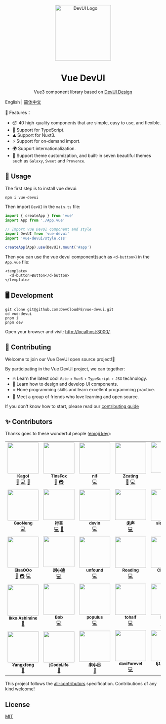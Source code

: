 <p align="center">
  <a href="https://devui.design/home" target="_blank" rel="noopener noreferrer">
    <img alt="DevUI Logo" src="https://github.com/DevCloudFE/vue-devui/raw/dev/packages/devui-vue/public/logo.svg" width="180" style="max-width:100%;">
  </a>
</p>

<h1 align="center">Vue DevUI</h1>

<p align="center">Vue3 component library based on <a href="https://devui.design/" target="_blank" rel="noopener noreferrer">DevUI Design</a></p>

English | [简体中文](README.zh-CN.md)

🌈 Features：

- 📦 40 high-quality components that are simple, easy to use, and flexible.
- 🔑 Support for TypeScript.
- ⛰️ Support for Nuxt3.
- ⚡ Support for on-demand import.
- 🌍 Support internationalization.
- 🎨 Support theme customization, and built-in seven beautiful themes such as `Galaxy`, `Sweet` and `Provence`.

## 🔧 Usage

The first step is to install vue devui:

```
npm i vue-devui
```

Then import `DevUI` in the `main.ts` file:

```ts
import { createApp } from 'vue'
import App from './App.vue'

// Import Vue DevUI component and style
import DevUI from 'vue-devui'
import 'vue-devui/style.css'

createApp(App).use(DevUI).mount('#app')
```

Then you can use the vue devui component(such as `<d-button>`) in the `App.vue` file:

```vue
<template>
  <d-button>Button</d-button>
</template>
```

## 🖥️ Development

```shell
git clone git@github.com:DevCloudFE/vue-devui.git
cd vue-devui
pnpm i
pnpm dev
```

Open your browser and visit: [http://localhost:3000/](http://localhost:3000/).

## 🤝 Contributing

Welcome to join our Vue DevUI open source project!🎉

By participating in the Vue DevUI project, we can together:
- 🔥 Learn the latest cool `Vite` + `Vue3` + `TypeScript` + `JSX` technology.
- 🎁 Learn how to design and develop UI components.
- ⭐ Hone programming skills and learn excellent programming practice.
- 🎊 Meet a group of friends who love learning and open source.

If you don't know how to start, please read our [contributing guide](https://vue-devui.github.io/contributing/)

## ✨ Contributors

Thanks goes to these wonderful people ([emoji key](https://allcontributors.org/docs/en/emoji-key)):

<!-- ALL-CONTRIBUTORS-LIST:START - Do not remove or modify this section -->
<!-- prettier-ignore-start -->
<!-- markdownlint-disable -->
<table>
  <tr>
    <td align="center"><a href="https://juejin.cn/user/712139267650141"><img src="https://avatars.githubusercontent.com/u/9566362?v=4?s=100" width="100px;" alt=""/><br /><sub><b>Kagol</b></sub></a><br /><a href="#maintenance-kagol" title="Maintenance">🚧</a> <a href="https://github.com/DevCloudFE/vue-devui/commits?author=kagol" title="Code">💻</a> <a href="https://github.com/DevCloudFE/vue-devui/commits?author=kagol" title="Documentation">📖</a></td>
    <td align="center"><a href="https://github.com/TinsFox"><img src="https://avatars.githubusercontent.com/u/33956589?v=4?s=100" width="100px;" alt=""/><br /><sub><b>TinsFox</b></sub></a><br /><a href="#maintenance-TinsFox" title="Maintenance">🚧</a> <a href="#infra-TinsFox" title="Infrastructure (Hosting, Build-Tools, etc)">🚇</a></td>
    <td align="center"><a href="https://github.com/lnzhangsong"><img src="https://avatars.githubusercontent.com/u/15092594?v=4?s=100" width="100px;" alt=""/><br /><sub><b>nif</b></sub></a><br /><a href="https://github.com/DevCloudFE/vue-devui/commits?author=lnzhangsong" title="Code">💻</a></td>
    <td align="center"><a href="https://github.com/Zcating"><img src="https://avatars.githubusercontent.com/u/13329558?v=4?s=100" width="100px;" alt=""/><br /><sub><b>Zcating</b></sub></a><br /><a href="#maintenance-Zcating" title="Maintenance">🚧</a> <a href="https://github.com/DevCloudFE/vue-devui/commits?author=Zcating" title="Code">💻</a></td>
    <td align="center"><a href="https://github.com/sufuwang"><img src="https://avatars.githubusercontent.com/u/46395105?v=4?s=100" width="100px;" alt=""/><br /><sub><b>王凯</b></sub></a><br /><a href="https://github.com/DevCloudFE/vue-devui/commits?author=sufuwang" title="Code">💻</a></td>
    <td align="center"><a href="https://github.com/iel-h"><img src="https://avatars.githubusercontent.com/u/53589602?v=4?s=100" width="100px;" alt=""/><br /><sub><b>iel</b></sub></a><br /><a href="#maintenance-iel-h" title="Maintenance">🚧</a> <a href="https://github.com/DevCloudFE/vue-devui/commits?author=iel-h" title="Code">💻</a></td>
    <td align="center"><a href="https://github.com/chenxi24"><img src="https://avatars.githubusercontent.com/u/40349890?v=4?s=100" width="100px;" alt=""/><br /><sub><b>chenxi24</b></sub></a><br /><a href="https://github.com/DevCloudFE/vue-devui/commits?author=chenxi24" title="Code">💻</a></td>
    <td align="center"><a href="https://github.com/asdlml6"><img src="https://avatars.githubusercontent.com/u/61737780?v=4?s=100" width="100px;" alt=""/><br /><sub><b>小九九</b></sub></a><br /><a href="https://github.com/DevCloudFE/vue-devui/commits?author=asdlml6" title="Code">💻</a></td>
    <td align="center"><a href="http://blog.alanlee.top"><img src="https://avatars.githubusercontent.com/u/42601044?v=4?s=100" width="100px;" alt=""/><br /><sub><b>AlanLee</b></sub></a><br /><a href="https://github.com/DevCloudFE/vue-devui/commits?author=AlanLee97" title="Code">💻</a></td>
    <td align="center"><a href="https://github.com/ForeseeBear"><img src="https://avatars.githubusercontent.com/u/15258339?v=4?s=100" width="100px;" alt=""/><br /><sub><b>Echo</b></sub></a><br /><a href="https://github.com/DevCloudFE/vue-devui/commits?author=ForeseeBear" title="Code">💻</a></td>
  </tr>
  <tr>
    <td align="center"><a href="https://github.com/GaoNeng-wWw"><img src="https://avatars.githubusercontent.com/u/31283122?v=4?s=100" width="100px;" alt=""/><br /><sub><b>GaoNeng</b></sub></a><br /><a href="https://github.com/DevCloudFE/vue-devui/commits?author=GaoNeng-wWw" title="Code">💻</a></td>
    <td align="center"><a href="https://github.com/xingyan95"><img src="https://avatars.githubusercontent.com/u/11143986?v=4?s=100" width="100px;" alt=""/><br /><sub><b>行言</b></sub></a><br /><a href="https://github.com/DevCloudFE/vue-devui/commits?author=xingyan95" title="Code">💻</a> <a href="https://github.com/DevCloudFE/vue-devui/issues?q=author%3Axingyan95" title="Bug reports">🐛</a></td>
    <td align="center"><a href="https://devin974.github.io/"><img src="https://avatars.githubusercontent.com/u/67035714?v=4?s=100" width="100px;" alt=""/><br /><sub><b>devin</b></sub></a><br /><a href="https://github.com/DevCloudFE/vue-devui/commits?author=devin974" title="Code">💻</a></td>
    <td align="center"><a href="https://juejin.cn/user/1618116899507735/posts"><img src="https://avatars.githubusercontent.com/u/70649502?v=4?s=100" width="100px;" alt=""/><br /><sub><b>无声</b></sub></a><br /><a href="https://github.com/DevCloudFE/vue-devui/commits?author=ivestszheng" title="Code">💻</a></td>
    <td align="center"><a href="https://github.com/zxlfly"><img src="https://avatars.githubusercontent.com/u/26324442?v=4?s=100" width="100px;" alt=""/><br /><sub><b>sleep_fish</b></sub></a><br /><a href="https://github.com/DevCloudFE/vue-devui/commits?author=zxlfly" title="Code">💻</a></td>
    <td align="center"><a href="https://github.com/whylost"><img src="https://avatars.githubusercontent.com/u/62528887?v=4?s=100" width="100px;" alt=""/><br /><sub><b>迷心whylost</b></sub></a><br /><a href="https://github.com/DevCloudFE/vue-devui/commits?author=whylost" title="Code">💻</a></td>
    <td align="center"><a href="https://juejin.im/user/5c15d35fe51d4545ae495e43"><img src="https://avatars.githubusercontent.com/u/31237954?v=4?s=100" width="100px;" alt=""/><br /><sub><b>X.Q. Chen</b></sub></a><br /><a href="#infra-brenner8023" title="Infrastructure (Hosting, Build-Tools, etc)">🚇</a> <a href="https://github.com/DevCloudFE/vue-devui/commits?author=brenner8023" title="Code">💻</a></td>
    <td align="center"><a href="https://github.com/git-Where"><img src="https://avatars.githubusercontent.com/u/16344566?v=4?s=100" width="100px;" alt=""/><br /><sub><b>葉家男孩</b></sub></a><br /><a href="https://github.com/DevCloudFE/vue-devui/commits?author=git-Where" title="Code">💻</a></td>
    <td align="center"><a href="https://github.com/CatsAndMice"><img src="https://avatars.githubusercontent.com/u/58327088?v=4?s=100" width="100px;" alt=""/><br /><sub><b>lihai</b></sub></a><br /><a href="https://github.com/DevCloudFE/vue-devui/commits?author=CatsAndMice" title="Code">💻</a></td>
    <td align="center"><a href="http://www.naluduo.vip"><img src="https://avatars.githubusercontent.com/u/28448589?v=4?s=100" width="100px;" alt=""/><br /><sub><b>纳撸多</b></sub></a><br /><a href="https://github.com/DevCloudFE/vue-devui/commits?author=naluduo233" title="Code">💻</a></td>
  </tr>
  <tr>
    <td align="center"><a href="https://github.com/ElsaOOo"><img src="https://avatars.githubusercontent.com/u/48074435?v=4?s=100" width="100px;" alt=""/><br /><sub><b>ElsaOOo</b></sub></a><br /><a href="#maintenance-ElsaOOo" title="Maintenance">🚧</a> <a href="#infra-ElsaOOo" title="Infrastructure (Hosting, Build-Tools, etc)">🚇</a> <a href="https://github.com/DevCloudFE/vue-devui/commits?author=ElsaOOo" title="Code">💻</a></td>
    <td align="center"><a href="https://github.com/liuxdi"><img src="https://avatars.githubusercontent.com/u/10958003?v=4?s=100" width="100px;" alt=""/><br /><sub><b>刘小迪</b></sub></a><br /><a href="https://github.com/DevCloudFE/vue-devui/commits?author=liuxdi" title="Code">💻</a></td>
    <td align="center"><a href="https://github.com/unfound"><img src="https://avatars.githubusercontent.com/u/32935349?v=4?s=100" width="100px;" alt=""/><br /><sub><b>unfound</b></sub></a><br /><a href="https://github.com/DevCloudFE/vue-devui/commits?author=unfound" title="Code">💻</a></td>
    <td align="center"><a href="https://github.com/Roading"><img src="https://avatars.githubusercontent.com/u/7751774?v=4?s=100" width="100px;" alt=""/><br /><sub><b>Roading</b></sub></a><br /><a href="https://github.com/DevCloudFE/vue-devui/commits?author=Roading" title="Code">💻</a></td>
    <td align="center"><a href="http://inreasons.cn"><img src="https://avatars.githubusercontent.com/u/47918504?v=4?s=100" width="100px;" alt=""/><br /><sub><b>Chestnut</b></sub></a><br /><a href="https://github.com/DevCloudFE/vue-devui/commits?author=banlify" title="Code">💻</a></td>
    <td align="center"><a href="https://github.com/c0dedance"><img src="https://avatars.githubusercontent.com/u/38075730?v=4?s=100" width="100px;" alt=""/><br /><sub><b>c0dedance</b></sub></a><br /><a href="https://github.com/DevCloudFE/vue-devui/commits?author=c0dedance" title="Code">💻</a></td>
    <td align="center"><a href="https://github.com/duqingyu"><img src="https://avatars.githubusercontent.com/u/30541930?v=4?s=100" width="100px;" alt=""/><br /><sub><b>杜庆愉</b></sub></a><br /><a href="https://github.com/DevCloudFE/vue-devui/commits?author=duqingyu" title="Code">💻</a></td>
    <td align="center"><a href="https://github.com/linxiang07"><img src="https://avatars.githubusercontent.com/u/40119767?v=4?s=100" width="100px;" alt=""/><br /><sub><b>linxiang</b></sub></a><br /><a href="https://github.com/DevCloudFE/vue-devui/commits?author=linxiang07" title="Code">💻</a></td>
    <td align="center"><a href="https://github.com/nextniko"><img src="https://avatars.githubusercontent.com/u/40553790?v=4?s=100" width="100px;" alt=""/><br /><sub><b>掘墓忍者</b></sub></a><br /><a href="https://github.com/DevCloudFE/vue-devui/commits?author=nextniko" title="Code">💻</a></td>
    <td align="center"><a href="https://github.com/zcj996"><img src="https://avatars.githubusercontent.com/u/52314078?v=4?s=100" width="100px;" alt=""/><br /><sub><b>一个大胖子</b></sub></a><br /><a href="https://github.com/DevCloudFE/vue-devui/commits?author=zcj996" title="Code">💻</a> <a href="https://github.com/DevCloudFE/vue-devui/commits?author=zcj996" title="Documentation">📖</a></td>
  </tr>
  <tr>
    <td align="center"><a href="https://bandism.net/"><img src="https://avatars.githubusercontent.com/u/22633385?v=4?s=100" width="100px;" alt=""/><br /><sub><b>Ikko Ashimine</b></sub></a><br /><a href="https://github.com/DevCloudFE/vue-devui/commits?author=eltociear" title="Documentation">📖</a></td>
    <td align="center"><a href="https://xiaoborao.github.io/"><img src="https://avatars.githubusercontent.com/u/27467603?v=4?s=100" width="100px;" alt=""/><br /><sub><b>Bob</b></sub></a><br /><a href="https://github.com/DevCloudFE/vue-devui/commits?author=xiaoboRao" title="Code">💻</a></td>
    <td align="center"><a href="https://github.com/NidusP"><img src="https://avatars.githubusercontent.com/u/30283065?v=4?s=100" width="100px;" alt=""/><br /><sub><b>populus</b></sub></a><br /><a href="https://github.com/DevCloudFE/vue-devui/commits?author=NidusP" title="Code">💻</a></td>
    <td align="center"><a href="https://github.com/554246839"><img src="https://avatars.githubusercontent.com/u/24663941?v=4?s=100" width="100px;" alt=""/><br /><sub><b>tohalf</b></sub></a><br /><a href="https://github.com/DevCloudFE/vue-devui/commits?author=554246839" title="Code">💻</a></td>
    <td align="center"><a href="https://github.com/Lonely-shang"><img src="https://avatars.githubusercontent.com/u/34124930?v=4?s=100" width="100px;" alt=""/><br /><sub><b>Miliky</b></sub></a><br /><a href="https://github.com/DevCloudFE/vue-devui/commits?author=Lonely-shang" title="Code">💻</a> <a href="https://github.com/DevCloudFE/vue-devui/commits?author=Lonely-shang" title="Tests">⚠️</a></td>
    <td align="center"><a href="https://github.com/MICD0704"><img src="https://avatars.githubusercontent.com/u/20532893?v=4?s=100" width="100px;" alt=""/><br /><sub><b>MICD</b></sub></a><br /><a href="https://github.com/DevCloudFE/vue-devui/commits?author=MICD0704" title="Code">💻</a> <a href="https://github.com/DevCloudFE/vue-devui/issues?q=author%3AMICD0704" title="Bug reports">🐛</a></td>
    <td align="center"><a href="https://github.com/ming-bin"><img src="https://avatars.githubusercontent.com/u/54826175?v=4?s=100" width="100px;" alt=""/><br /><sub><b>mingBin</b></sub></a><br /><a href="https://github.com/DevCloudFE/vue-devui/commits?author=ming-bin" title="Code">💻</a> <a href="https://github.com/DevCloudFE/vue-devui/issues?q=author%3Aming-bin" title="Bug reports">🐛</a></td>
    <td align="center"><a href="https://github.com/icjs-cc"><img src="https://avatars.githubusercontent.com/u/27618209?v=4?s=100" width="100px;" alt=""/><br /><sub><b>陈剑术</b></sub></a><br /><a href="https://github.com/DevCloudFE/vue-devui/commits?author=icjs-cc" title="Code">💻</a></td>
    <td align="center"><a href="https://www.merlin218.top/"><img src="https://avatars.githubusercontent.com/u/61051874?v=4?s=100" width="100px;" alt=""/><br /><sub><b>Merlin218</b></sub></a><br /><a href="https://github.com/DevCloudFE/vue-devui/issues?q=author%3AMerlin218" title="Bug reports">🐛</a></td>
    <td align="center"><a href="https://github.com/jingyiliu"><img src="https://avatars.githubusercontent.com/u/6957175?v=4?s=100" width="100px;" alt=""/><br /><sub><b>Johnny.Liu</b></sub></a><br /><a href="https://github.com/DevCloudFE/vue-devui/issues?q=author%3Ajingyiliu" title="Bug reports">🐛</a></td>
  </tr>
  <tr>
    <td align="center"><a href="https://github.com/Yangxfeng"><img src="https://avatars.githubusercontent.com/u/35209766?v=4?s=100" width="100px;" alt=""/><br /><sub><b>Yangxfeng</b></sub></a><br /><a href="https://github.com/DevCloudFE/vue-devui/issues?q=author%3AYangxfeng" title="Bug reports">🐛</a></td>
    <td align="center"><a href="https://github.com/jCodeLife"><img src="https://avatars.githubusercontent.com/u/50767049?v=4?s=100" width="100px;" alt=""/><br /><sub><b>jCodeLife</b></sub></a><br /><a href="https://github.com/DevCloudFE/vue-devui/issues?q=author%3AjCodeLife" title="Bug reports">🐛</a></td>
    <td align="center"><a href="https://github.com/XiaoRIGE"><img src="https://avatars.githubusercontent.com/u/33147011?v=4?s=100" width="100px;" alt=""/><br /><sub><b>宋小日</b></sub></a><br /><a href="https://github.com/DevCloudFE/vue-devui/issues?q=author%3AXiaoRIGE" title="Bug reports">🐛</a></td>
    <td align="center"><a href="https://github.com/daviForevel"><img src="https://avatars.githubusercontent.com/u/39021499?v=4?s=100" width="100px;" alt=""/><br /><sub><b>daviForevel</b></sub></a><br /><a href="https://github.com/DevCloudFE/vue-devui/commits?author=daviForevel" title="Code">💻</a></td>
    <td align="center"><a href="https://github.com/lj1990111"><img src="https://avatars.githubusercontent.com/u/8649913?v=4?s=100" width="100px;" alt=""/><br /><sub><b>lj1990111</b></sub></a><br /><a href="https://github.com/DevCloudFE/vue-devui/commits?author=lj1990111" title="Code">💻</a></td>
  </tr>
</table>

<!-- markdownlint-restore -->
<!-- prettier-ignore-end -->

<!-- ALL-CONTRIBUTORS-LIST:END -->

This project follows the [all-contributors](https://github.com/all-contributors/all-contributors) specification. Contributions of any kind welcome!

## License

[MIT](https://github.com/DevCloudFE/vue-devui/blob/dev/LICENSE)
